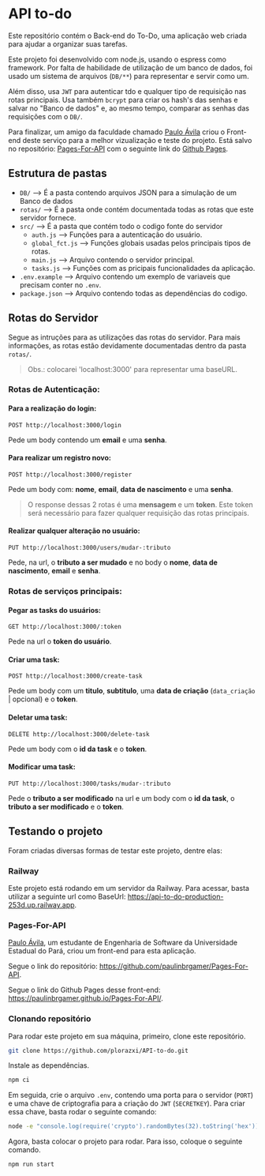# API to-do
Este repositório contém o Back-end do To-Do, uma aplicação web criada para ajudar a organizar suas tarefas.

Este projeto foi desenvolvido com node.js, usando o espress como framework.
Por falta de habilidade de utilização de um banco de dados, foi usado um sistema de arquivos (`DB/**`) para representar e servir como um.

Além disso, usa `JWT` para autenticar tdo e qualquer tipo de requisição nas rotas principais.
Usa também `bcrypt` para criar os hash's das senhas e salvar no "Banco de dados" e, ao mesmo tempo, comparar as senhas das requisições com o `DB/`.

Para finalizar, um amigo da faculdade chamado [Paulo Ávila](https://github.com/paulinbrgamer) criou o Front-end deste serviço para a melhor vizualização e teste do projeto. Está salvo no repositório: [Pages-For-API](https://github.com/paulinbrgamer/Pages-For-API) com o seguinte link do [Github Pages](https://paulinbrgamer.github.io/Pages-For-API/).

## Estrutura de pastas
- `DB/` --> É a pasta contendo arquivos JSON para a simulação de um Banco de dados
- `rotas/` --> É a pasta onde contém documentada todas as rotas que este servidor fornece.
- `src/` --> É a pasta que contém todo o codigo fonte do servidor
    - `auth.js` --> Funções para a autenticação do usuário.
    - `global_fct.js` --> Funções globais usadas pelos principais tipos de rotas.
    - `main.js` --> Arquivo contendo o servidor principal.
    - `tasks.js` --> Funções com as pricipais funcionalidades da aplicação.
- `.env.example` --> Arquivo contendo um exemplo de variaveis que precisam conter no `.env`.
- `package.json` --> Arquivo contendo todas as dependências do codigo.

## Rotas do Servidor
Segue as intruções para as utilizações das rotas do servidor.
Para mais informações, as rotas estão devidamente documentadas dentro da pasta `rotas/`.

>Obs.: colocarei 'localhost:3000' para representar uma baseURL.

### Rotas de Autenticação:

#### Para a realização do login:

```http
POST http://localhost:3000/login
```

Pede um body contendo um **email** e uma **senha**.

#### Para realizar um registro novo:

```http
POST http://localhost:3000/register
```

Pede um body com: **nome**, **email**, **data de nascimento** e uma **senha**.

> O response dessas 2 rotas é uma **mensagem** e um **token**.
Este token será necessário para fazer qualquer requisição das rotas principais.

#### Realizar qualquer alteração no usuário:

```http
PUT http://localhost:3000/users/mudar-:tributo
```

Pede, na url, o **tributo a ser mudado** e no body o **nome**, **data de nascimento**, **email** e **senha**.

### Rotas de serviços principais:

#### Pegar as tasks do usuários:

```http
GET http://localhost:3000/:token
```

Pede na url o **token do usuário**.

#### Criar uma task:

```http
POST http://localhost:3000/create-task
```

Pede um body com um **titulo**, **subtitulo**, uma **data de criação** (`data_criação` | opcional) e o **token**.

#### Deletar uma task:

```http
DELETE http://localhost:3000/delete-task
```

Pede um body com o **id da task** e o **token**.

#### Modificar uma task: 

```http
PUT http://localhost:3000/tasks/mudar-:tributo
```
Pede o **tributo a ser modificado** na url e um body com o **id da task**, o **tributo a ser modificado** e o **token**.

## Testando o projeto
Foram criadas diversas formas de testar este projeto, dentre elas:

### Railway

Este projeto está rodando em um servidor da Railway.
Para acessar, basta utilizar a seguinte url como BaseUrl: https://api-to-do-production-253d.up.railway.app.

### Pages-For-API

[Paulo Ávila](https://github.com/paulinbrgamer), um estudante de Engenharia de Software da Universidade Estadual do Pará, criou um front-end para esta aplicação.

Segue o link do repositório: https://github.com/paulinbrgamer/Pages-For-API.

Segue o link do Github Pages desse front-end: https://paulinbrgamer.github.io/Pages-For-API/.

### Clonando repositório

Para rodar este projeto em sua máquina, primeiro, clone este repositório.

```bash
git clone https://github.com/plorazxi/API-to-do.git 
```

Instale as dependências.

```bash
npm ci
```

Em seguida, crie o arquivo `.env`, contendo uma porta para o servidor (`PORT`) e uma chave de criptografia para a criação do `JWT` (`SECRETKEY`).
Para criar essa chave, basta rodar o seguinte comando: 

```bash
node -e "console.log(require('crypto').randomBytes(32).toString('hex'))"
```

Agora, basta colocar o projeto para rodar.
Para isso, coloque o seguinte comando.

```bash
npm run start
```